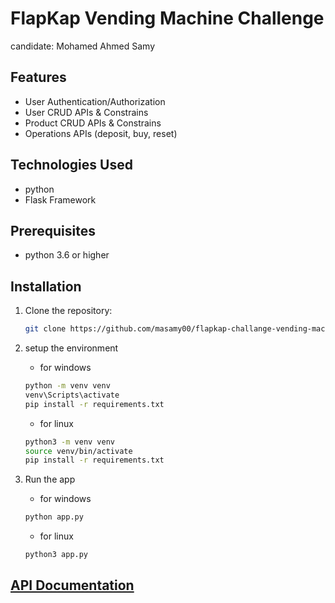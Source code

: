 # FlapKap Vending Machine Challenge
candidate: Mohamed Ahmed Samy

## Features

- User Authentication/Authorization
- User CRUD APIs & Constrains
- Product CRUD APIs & Constrains
- Operations APIs (deposit, buy, reset)

## Technologies Used

- python
- Flask Framework

## Prerequisites
- python 3.6 or higher

## Installation

1. Clone the repository:
   ```bash
   git clone https://github.com/masamy00/flapkap-challange-vending-machine.git
   ```
   
2. setup the environment
    - for windows
    ```bash
   python -m venv venv
   venv\Scripts\activate
   pip install -r requirements.txt
   ```
   - for linux
   ```bash
   python3 -m venv venv
   source venv/bin/activate
   pip install -r requirements.txt
   ```

3. Run the app
    - for windows
    ```bash
   python app.py
   ```
   - for linux
   ```bash
   python3 app.py
   ```
   
## [API Documentation](./API_DOCUMENTATION.md)